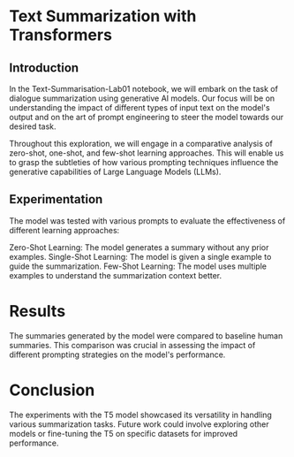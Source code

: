# Text Summarization with Transformers

## Introduction

In the Text-Summarisation-Lab01 notebook, we will embark on the task of dialogue summarization using generative AI models. Our focus will be on understanding the impact of different types of input text on the model's output and on the art of prompt engineering to steer the model towards our desired task.

Throughout this exploration, we will engage in a comparative analysis of zero-shot, one-shot, and few-shot learning approaches. This will enable us to grasp the subtleties of how various prompting techniques influence the generative capabilities of Large Language Models (LLMs).

## Experimentation
The model was tested with various prompts to evaluate the effectiveness of different learning approaches:

Zero-Shot Learning: The model generates a summary without any prior examples.
Single-Shot Learning: The model is given a single example to guide the summarization.
Few-Shot Learning: The model uses multiple examples to understand the summarization context better.

# Results
The summaries generated by the model were compared to baseline human summaries. This comparison was crucial in assessing the impact of different prompting strategies on the model's performance.

# Conclusion
The experiments with the T5 model showcased its versatility in handling various summarization tasks. Future work could involve exploring other models or fine-tuning the T5 on specific datasets for improved performance.
